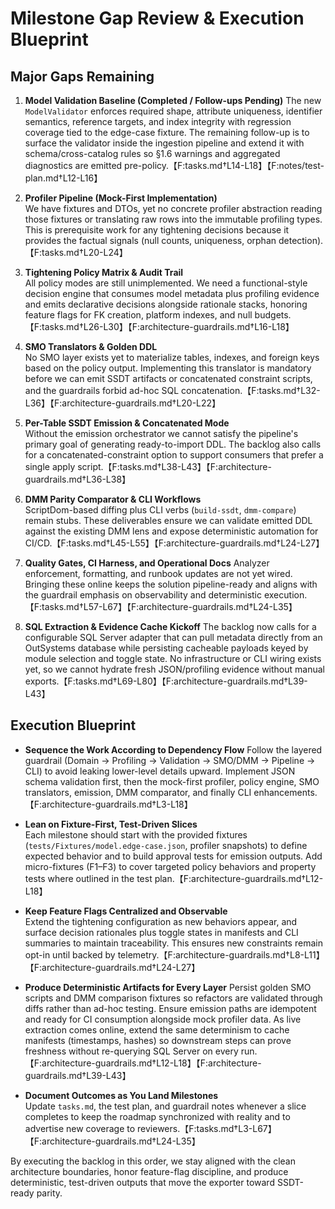 # Milestone Gap Review & Execution Blueprint

## Major Gaps Remaining

1. **Model Validation Baseline (Completed / Follow-ups Pending)**
   The new `ModelValidator` enforces required shape, attribute uniqueness, identifier semantics, reference targets, and index integrity with regression coverage tied to the edge-case fixture. The remaining follow-up is to surface the validator inside the ingestion pipeline and extend it with schema/cross-catalog rules so §1.6 warnings and aggregated diagnostics are emitted pre-policy.【F:tasks.md†L14-L18】【F:notes/test-plan.md†L12-L16】

2. **Profiler Pipeline (Mock-First Implementation)**  
   We have fixtures and DTOs, yet no concrete profiler abstraction reading those fixtures or translating raw rows into the immutable profiling types. This is prerequisite work for any tightening decisions because it provides the factual signals (null counts, uniqueness, orphan detection).【F:tasks.md†L20-L24】

3. **Tightening Policy Matrix & Audit Trail**  
   All policy modes are still unimplemented. We need a functional-style decision engine that consumes model metadata plus profiling evidence and emits declarative decisions alongside rationale stacks, honoring feature flags for FK creation, platform indexes, and null budgets.【F:tasks.md†L26-L30】【F:architecture-guardrails.md†L16-L18】

4. **SMO Translators & Golden DDL**  
   No SMO layer exists yet to materialize tables, indexes, and foreign keys based on the policy output. Implementing this translator is mandatory before we can emit SSDT artifacts or concatenated constraint scripts, and the guardrails forbid ad-hoc SQL concatenation.【F:tasks.md†L32-L36】【F:architecture-guardrails.md†L20-L22】

5. **Per-Table SSDT Emission & Concatenated Mode**  
   Without the emission orchestrator we cannot satisfy the pipeline's primary goal of generating ready-to-import DDL. The backlog also calls for a concatenated-constraint option to support consumers that prefer a single apply script.【F:tasks.md†L38-L43】【F:architecture-guardrails.md†L36-L38】

6. **DMM Parity Comparator & CLI Workflows**  
   ScriptDom-based diffing plus CLI verbs (`build-ssdt`, `dmm-compare`) remain stubs. These deliverables ensure we can validate emitted DDL against the existing DMM lens and expose deterministic automation for CI/CD.【F:tasks.md†L45-L55】【F:architecture-guardrails.md†L24-L27】

7. **Quality Gates, CI Harness, and Operational Docs**
   Analyzer enforcement, formatting, and runbook updates are not yet wired. Bringing these online keeps the solution pipeline-ready and aligns with the guardrail emphasis on observability and deterministic execution.【F:tasks.md†L57-L67】【F:architecture-guardrails.md†L24-L35】

8. **SQL Extraction & Evidence Cache Kickoff**
   The backlog now calls for a configurable SQL Server adapter that can pull metadata directly from an OutSystems database while persisting cacheable payloads keyed by module selection and toggle state. No infrastructure or CLI wiring exists yet, so we cannot hydrate fresh JSON/profiling evidence without manual exports.【F:tasks.md†L69-L80】【F:architecture-guardrails.md†L39-L43】

## Execution Blueprint

- **Sequence the Work According to Dependency Flow**
  Follow the layered guardrail (Domain → Profiling → Validation → SMO/DMM → Pipeline → CLI) to avoid leaking lower-level details upward. Implement JSON schema validation first, then the mock-first profiler, policy engine, SMO translators, emission, DMM comparator, and finally CLI enhancements.【F:architecture-guardrails.md†L3-L18】

- **Lean on Fixture-First, Test-Driven Slices**  
  Each milestone should start with the provided fixtures (`tests/Fixtures/model.edge-case.json`, profiler snapshots) to define expected behavior and to build approval tests for emission outputs. Add micro-fixtures (F1–F3) to cover targeted policy behaviors and property tests where outlined in the test plan.【F:architecture-guardrails.md†L12-L18】

- **Keep Feature Flags Centralized and Observable**  
  Extend the tightening configuration as new behaviors appear, and surface decision rationales plus toggle states in manifests and CLI summaries to maintain traceability. This ensures new constraints remain opt-in until backed by telemetry.【F:architecture-guardrails.md†L8-L11】【F:architecture-guardrails.md†L24-L27】

- **Produce Deterministic Artifacts for Every Layer**
  Persist golden SMO scripts and DMM comparison fixtures so refactors are validated through diffs rather than ad-hoc testing. Ensure emission paths are idempotent and ready for CI consumption alongside mock profiler data. As live extraction comes online, extend the same determinism to cache manifests (timestamps, hashes) so downstream steps can prove freshness without re-querying SQL Server on every run.【F:architecture-guardrails.md†L12-L18】【F:architecture-guardrails.md†L39-L43】

- **Document Outcomes as You Land Milestones**  
  Update `tasks.md`, the test plan, and guardrail notes whenever a slice completes to keep the roadmap synchronized with reality and to advertise new coverage to reviewers.【F:tasks.md†L3-L67】【F:architecture-guardrails.md†L24-L35】

By executing the backlog in this order, we stay aligned with the clean architecture boundaries, honor feature-flag discipline, and produce deterministic, test-driven outputs that move the exporter toward SSDT-ready parity.

